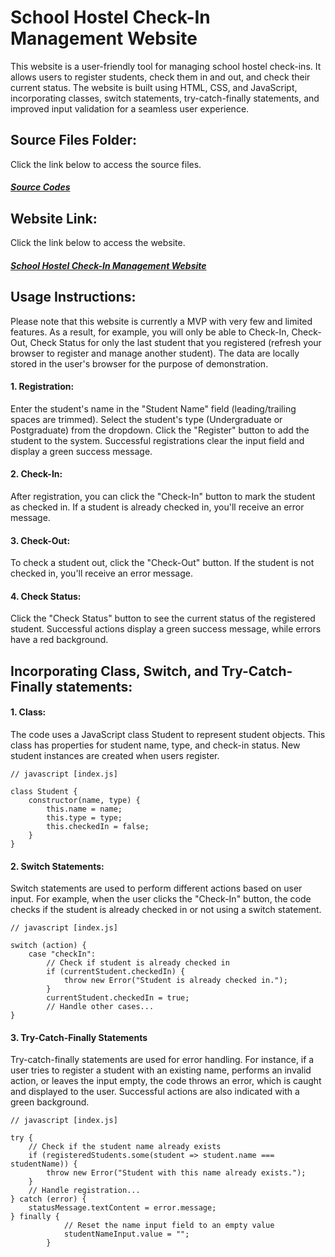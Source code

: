 # School Hostel Check-In Management Website
This website is a user-friendly tool for managing school hostel check-ins. It allows users to register students, check them in and out, and check their current status. The website is built using HTML, CSS, and JavaScript, incorporating classes, switch statements, try-catch-finally statements, and improved input validation for a seamless user experience.

## Source Files Folder:
Click the link below to access the source files.

##### <a href="https://github.com/WumiDev/stackup-javascript-intermediate/tree/main/hostel-check-in" target="_blank">Source Codes</a>

## Website Link:
Click the link below to access the website.

##### <a href="https://wumidev-hostel-check-in-app.netlify.app" target="_blank">School Hostel Check-In Management Website</a>


## Usage Instructions:

Please note that this website is currently a MVP with very few and limited features. As a result, for example, you will only be able to Check-In, Check-Out, Check Status for only the last student that you registered (refresh your browser to register and manage another student). The data are locally stored in the user's browser for the purpose of demonstration. 

#### 1. Registration:

Enter the student's name in the "Student Name" field (leading/trailing spaces are trimmed).
Select the student's type (Undergraduate or Postgraduate) from the dropdown.
Click the "Register" button to add the student to the system.
Successful registrations clear the input field and display a green success message.

#### 2. Check-In:

After registration, you can click the "Check-In" button to mark the student as checked in.
If a student is already checked in, you'll receive an error message.

#### 3. Check-Out:

To check a student out, click the "Check-Out" button.
If the student is not checked in, you'll receive an error message.

#### 4. Check Status:

Click the "Check Status" button to see the current status of the registered student.
Successful actions display a green success message, while errors have a red background.

## Incorporating Class, Switch, and Try-Catch-Finally statements:

#### 1. Class:

The code uses a JavaScript class Student to represent student objects. This class has properties for student name, type, and check-in status. New student instances are created when users register.

```
// javascript [index.js]

class Student {
    constructor(name, type) {
        this.name = name;
        this.type = type;
        this.checkedIn = false;
    }
}
```

#### 2. Switch Statements:

Switch statements are used to perform different actions based on user input. For example, when the user clicks the "Check-In" button, the code checks if the student is already checked in or not using a switch statement.

```
// javascript [index.js]

switch (action) {
    case "checkIn":
        // Check if student is already checked in
        if (currentStudent.checkedIn) {
            throw new Error("Student is already checked in.");
        }
        currentStudent.checkedIn = true;
        // Handle other cases...
}
```

#### 3. Try-Catch-Finally Statements
Try-catch-finally statements are used for error handling. For instance, if a user tries to register a student with an existing name, performs an invalid action, or leaves the input empty, the code throws an error, which is caught and displayed to the user. Successful actions are also indicated with a green background.

```
// javascript [index.js]

try {
    // Check if the student name already exists
    if (registeredStudents.some(student => student.name === studentName)) {
        throw new Error("Student with this name already exists.");
    }
    // Handle registration...
} catch (error) {
    statusMessage.textContent = error.message;
} finally {
            // Reset the name input field to an empty value
            studentNameInput.value = "";
        }

```
